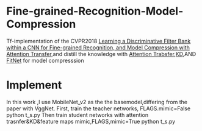 # Fine-grained-Recognition-Model-Compression

Tf-implementation of the CVPR2018 [Learning a Discriminative Filter Bank within a CNN for Fine-grained Recognition, and Model Compression with Attention Transfer](https://arxiv.org/abs/1611.09932),and distill the knowledge with [Attention Trabsfer]( https://arxiv.org/abs/1612.03928),[KD](https://arxiv.org/pdf/1503.02531.pdf),AND [FitNet](https://arxiv.org/pdf/1412.6550.pdf) for model compresssion

# Implement

In this work ,I use MobileNet_v2 as the the basemodel,differing from the paper with VggNet.
First, train the teacher networks, FLAGS.mimic=False
  python t_s.py
Then train student networks with attention trasnfer&KD&feature maps mimic,FLAGS,mimic=True
  python t_s.py
